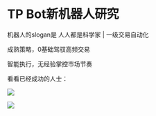# TP Bot新机器人研究

机器人的slogan是 人人都是科学家 | 一级交易自动化

成熟策略，0基础驾驭高频交易

智能执行，无经验掌控市场节奏





看看已经成功的人士：

![](D:\Onedrive\Web3\投研\项目调研\一级调研\assets\image-20250615221618748.png)

![](https://img2023.cnblogs.com/blog/2910984/202506/2910984-20250620145533682-596222547.png)
